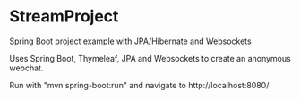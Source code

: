 # StreamProject
Spring Boot project example with JPA/Hibernate and Websockets

Uses Spring Boot, Thymeleaf, JPA and Websockets to create an anonymous webchat.

Run with "mvn spring-boot:run" and navigate to http://localhost:8080/

